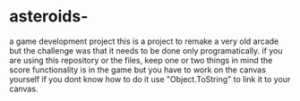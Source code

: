 # asteroids-
a game development project
this is a project to remake a very old arcade but the challenge was that it needs to be done only programatically. 
if you are using this repository or the files, keep one or two things in mind the score functionality is in the game but you have to work on the canvas yourself
if you dont know how to do it use "Object.ToString" to link it to your canvas.
